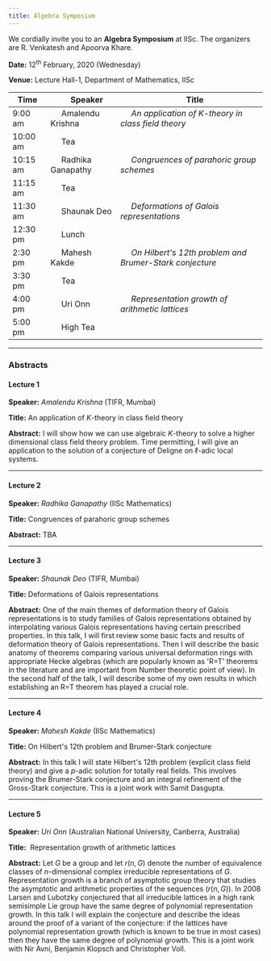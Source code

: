 ```yaml
---
title: Algebra Symposium
---
```

We cordially invite you to an __Algebra Symposium__ at IISc. The organizers are R. Venkatesh and Apoorva Khare.

__Date:__     12<sup>th</sup> February, 2020 (Wednesday)

__Venue:__  Lecture Hall-1, Department of Mathematics, IISc




Time               |   &nbsp;&nbsp;&nbsp;&nbsp; Speaker | &nbsp;&nbsp;&nbsp;&nbsp; Title
--- | --- | --- 
9:00 am  | &nbsp;&nbsp;&nbsp;&nbsp;  Amalendu Krishna | &nbsp;&nbsp;&nbsp;&nbsp; _An application of $K$-theory in class field theory_
10:00 am  | &nbsp;&nbsp;&nbsp;&nbsp;  Tea
10:15 am  | &nbsp;&nbsp;&nbsp;&nbsp;  Radhika Ganapathy  | &nbsp;&nbsp;&nbsp;&nbsp; _Congruences of parahoric group schemes_
11:15 am  | &nbsp;&nbsp;&nbsp;&nbsp;  Tea
11:30 am  | &nbsp;&nbsp;&nbsp;&nbsp;  Shaunak Deo  | &nbsp;&nbsp;&nbsp;&nbsp; _Deformations of Galois representations_
12:30 pm  | &nbsp;&nbsp;&nbsp;&nbsp;  Lunch
2:30 pm  | &nbsp;&nbsp;&nbsp;&nbsp;  Mahesh Kakde  | &nbsp;&nbsp;&nbsp;&nbsp; _On Hilbert's 12th problem and Brumer-Stark conjecture_
3:30 pm  | &nbsp;&nbsp;&nbsp;&nbsp;  Tea
4:00 pm  | &nbsp;&nbsp;&nbsp;&nbsp;  Uri Onn | &nbsp;&nbsp;&nbsp;&nbsp; _Representation growth of arithmetic lattices_
5:00 pm  | &nbsp;&nbsp;&nbsp;&nbsp; High Tea

---

### Abstracts

#### Lecture 1 ​

__Speaker:__ _Amalendu Krishna_ (TIFR, Mumbai)

__Title:__ An application of $K$-theory in class field theory

__Abstract:__ I will show how we can use algebraic $K$-theory to solve a higher dimensional class field theory problem. Time permitting, I will give an application to the solution of a conjecture of Deligne on $\ell$-adic local systems.

---

#### Lecture 2​

__Speaker:__ _Radhika Ganapathy_ (IISc Mathematics)

__Title:__ Congruences of parahoric group schemes

__Abstract:__ TBA

---

#### Lecture 3​

__Speaker:__ _Shaunak Deo_ (TIFR, Mumbai)

__Title:__ Deformations of Galois representations

__Abstract:__ One of the main themes of deformation theory of Galois representations is to study families of Galois representations obtained by interpolating various Galois representations having certain prescribed properties. In this talk, I will first review some basic facts and results of deformation theory of Galois representations. Then I will describe the basic anatomy of theorems comparing various universal deformation rings with appropriate Hecke algebras (which are popularly known as 'R=T' theorems in the literature and are important from Number theoretic point of view). In the second half of the talk, I will describe some of my own results in which establishing an R=T theorem has played a crucial role.

---

#### Lecture 4​

__Speaker:__ _Mahesh Kakde_ (IISc Mathematics)

__Title:__ On Hilbert's 12th problem and Brumer-Stark conjecture

__Abstract:__ In this talk I will state Hilbert's 12th problem (explicit class field theory) and give a $p$-adic solution for totally real fields. This involves proving the Brumer-Stark conjecture and an integral refinement of the Gross-Stark conjecture. This is a joint work with Samit Dasgupta. 

---

#### Lecture 5​

__Speaker:__ _Uri Onn_ (Australian National University, Canberra, Australia)

__Title:__ ​ Representation growth of arithmetic lattices

__Abstract:__ Let $G$ be a group and let $r(n,G)$ denote the number of equivalence classes of $n$-dimensional complex irreducible representations of $G$. Representation growth is a branch of asymptotic group theory that studies the asymptotic and arithmetic properties of the sequences $(r(n,G))$. In 2008 Larsen and Lubotzky conjectured that all irreducible lattices in a high rank semisimple Lie group have the same degree of polynomial representation growth. In this talk I will explain the conjecture and describe the ideas around the proof of a variant of the conjecture: if the lattices have polynomial representation growth (which is known to be true in most cases) then they have the same degree of polynomial growth. This is a joint work with Nir Avni, Benjamin Klopsch and Christopher Voll.

